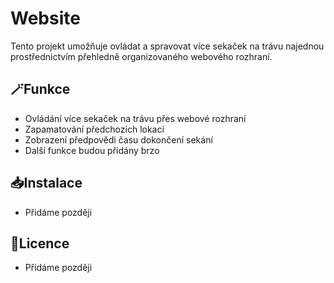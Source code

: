 # Website
Tento projekt umožňuje ovládat a spravovat více sekaček na trávu najednou prostřednictvím přehledně organizovaného webového rozhraní.

## 🪄Funkce
- Ovládání více sekaček na trávu přes webové rozhraní
- Zapamatování předchozích lokací 
- Zobrazení předpovědi času dokončení sekání
- Další funkce budou přidány brzo

## 📥Instalace
- Přidáme později

## 📕Licence
- Přidáme později
